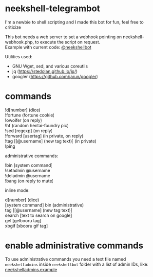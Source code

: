 # neekshell-telegrambot
I'm a newbie to shell scripting and I made this bot for fun, feel free to criticize

This bot needs a web server to set a webhook pointing on neekshell-webhook.php, to execute the script on request.<br />Example with current code: [@neekshellbot](https://t.me/neekshellbot)

Utilities used:
  - GNU Wget, sed, and various coreutils
  - jq (https://stedolan.github.io/jq/)
  - googler (https://github.com/jarun/googler)

# commands

!d[number] (dice)<br />
!fortune (fortune cookie)<br />
!owoifer (on reply)<br />
!hf (random hentai-foundry pic)<br />
!sed [regexp] (on reply)<br />
!forward [usertag] (in private, on reply)<br />
!tag [[@username] (new tag text)] (in private)<br />
!ping

administrative commands:

!bin [system command]<br />
!setadmin @username<br />
!deladmin @username<br />
!bang (on reply to mute)

inline mode:

d[number] (dice)<br />
[system command] bin (administrative)<br />
tag [[@username] (new tag text)]<br />
search [text to search on google]<br />
gel [gelbooru tag]<br />
xbgif [xbooru gif tag]

# enable administrative commands
To use administrative commands you need a text file named `neekshelladmins` inside `neekshellbot` folder with a list of admin IDs, like: [neekshelladmins.example](https://github.com/neektwothousand/neekshell-telegrambot/blob/master/neekshellbot/neekshelladmins.example)
